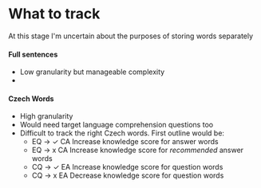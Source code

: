 # What to track

At this stage I'm uncertain about the purposes of storing words separately

#### Full sentences
  * Low granularity but manageable complexity
  *
    
#### Czech Words
  * High granularity
  * Would need target language comprehension questions too 
  * Difficult to track the right Czech words. First outline would be:
    * EQ -> ✓ CA Increase knowledge score for answer words
    * EQ -> x CA Increase knowledge score for *recommended* answer words
    * CQ -> ✓ EA Increase knowledge score for question words
    * CQ -> x EA Decrease knowledge score for question words